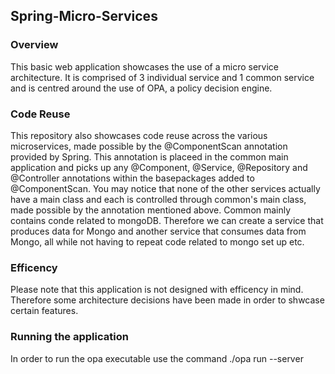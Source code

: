 ## Spring-Micro-Services ##

### Overview ###
This basic web application showcases the use of a micro service architecture. It is comprised of 3 individual service and 1 common service and is centred around the use of OPA, a policy decision engine.

### Code Reuse ###
This repository also showcases code reuse across the various microservices, made possible by the @ComponentScan annotation provided by Spring. This annotation is placeed in the common main application and picks up any @Component, @Service, @Repository and @Controller annotations within the basepackages added to @ComponentScan. You may notice that none of the other services actually have a main class and each is controlled through common's main class, made possible by the annotation mentioned above. Common mainly contains conde related to mongoDB. Therefore we can create a service that produces data for Mongo and another service that consumes data from Mongo, all while not having to repeat code related to mongo set up etc.

### Efficency ###
Please note that this application is not designed with efficency in mind. Therefore some architecture decisions have been made in order to shwcase certain features.

### Running the application ###
In order to run the opa executable use the command ./opa run --server
